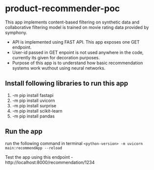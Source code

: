 # product-recommender-poc
This app implements content-based filtering on synthetic data and collaborative filtering model is trained on movie rating data provided by symphony.
- API is implemented using FAST API. This app exposes one GET endpoint.
- User-id passed in GET enpoint is not used anywhere in the code, currently its given for decoration purposes.
- Purpose of this app is to understand how basic recommendation systems work wuthout using neural networks.

## Install following libraries to run this app
1. <python-version> -m pip install fastapi
2. <python-version> -m pip install uvicorn
3. <python-version> -m pip install surprise
4. <python-version> -m pip install scikit-learn
5. <python-version> -m pip install pandas

## Run the app
run the following command in terminal 
```<python-version> -m uvicorn main:recommendApp --reload```

Test the app using this endpoint - http://localhost:8000/recommendation/1234
